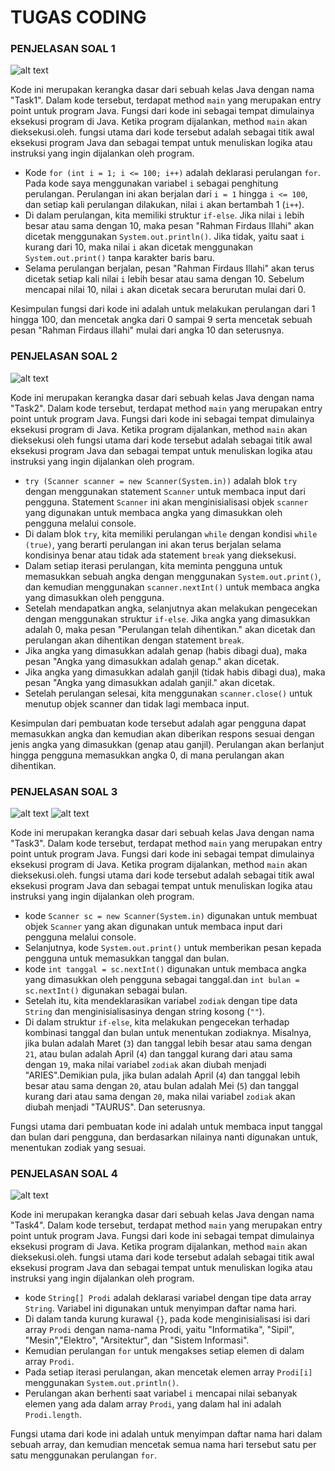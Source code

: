 # TUGAS CODING
### PENJELASAN SOAL 1
![alt text](https://github.com/RahmannFirdaus/RahmannFirdaus/blob/main/publik/Screenshot%202023-11-04%20132015.png?raw=true)

Kode ini merupakan kerangka dasar dari sebuah kelas Java dengan nama "Task1". Dalam kode  tersebut, terdapat method `main` yang merupakan entry point untuk program Java. Fungsi dari kode ini sebagai tempat dimulainya eksekusi program di Java. Ketika program dijalankan, method `main` akan dieksekusi.oleh. fungsi utama dari kode tersebut adalah sebagai titik awal eksekusi program Java dan sebagai tempat untuk menuliskan logika atau instruksi yang ingin dijalankan oleh program.

- Kode `for (int i = 1; i <= 100; i++)` adalah deklarasi perulangan `for`. Pada kode saya menggunakan  variabel `i` sebagai penghitung perulangan. Perulangan ini akan berjalan dari `i = 1` hingga `i <= 100`, dan setiap kali perulangan dilakukan, nilai `i` akan bertambah 1 (`i++`).
- Di dalam perulangan, kita memiliki struktur `if-else`. Jika nilai `i` lebih besar atau sama dengan 10, maka pesan "Rahman Firdaus Illahi" akan dicetak menggunakan `System.out.println()`. Jika tidak, yaitu saat `i` kurang dari 10, maka nilai `i` akan dicetak menggunakan `System.out.print()` tanpa karakter baris baru.
- Selama perulangan berjalan, pesan "Rahman Firdaus Illahi" akan terus dicetak setiap kali nilai `i` lebih besar atau sama dengan 10. Sebelum mencapai nilai 10, nilai `i` akan dicetak secara berurutan mulai dari 0.

Kesimpulan fungsi dari kode ini adalah untuk melakukan perulangan dari 1 hingga 100, dan mencetak angka dari 0 sampai 9 serta mencetak sebuah pesan "Rahman Firdaus illahi" mulai dari angka 10 dan seterusnya.

### PENJELASAN SOAL 2
![alt text](https://github.com/RahmannFirdaus/RahmannFirdaus/blob/main/publik/Screenshot%202023-11-04%20132036.png?raw=true)

Kode ini merupakan  kerangka dasar dari sebuah kelas Java dengan nama "Task2". Dalam kode  tersebut, terdapat method `main` yang merupakan entry point untuk program Java. Fungsi dari kode ini sebagai tempat dimulainya eksekusi program di Java. Ketika program dijalankan, method `main` akan dieksekusi oleh fungsi utama dari kode tersebut adalah sebagai titik awal eksekusi program Java dan sebagai tempat untuk menuliskan logika atau instruksi yang ingin dijalankan oleh program.

- `try (Scanner scanner = new Scanner(System.in))` adalah blok `try` dengan  menggunakan statement `Scanner` untuk membaca input dari pengguna. Statement `Scanner` ini akan menginisialisasi objek `scanner` yang digunakan untuk membaca angka yang dimasukkan oleh pengguna melalui console.
- Di dalam blok `try`, kita memiliki perulangan `while` dengan kondisi `while (true)`, yang berarti perulangan ini akan terus berjalan selama kondisinya benar atau tidak ada statement `break` yang dieksekusi.
- Dalam setiap iterasi perulangan, kita meminta pengguna untuk memasukkan sebuah angka dengan menggunakan `System.out.print()`, dan kemudian menggunakan `scanner.nextInt()` untuk membaca angka yang dimasukkan oleh pengguna.
- Setelah mendapatkan angka, selanjutnya akan melakukan pengecekan dengan menggunakan struktur `if-else`. Jika angka yang dimasukkan adalah 0, maka pesan "Perulangan telah dihentikan." akan dicetak dan perulangan akan dihentikan dengan statement `break`.
- Jika angka yang dimasukkan adalah genap (habis dibagi dua), maka pesan "Angka yang dimasukkan adalah genap." akan dicetak.
- Jika angka yang dimasukkan adalah ganjil (tidak habis dibagi dua), maka pesan "Angka yang dimasukkan adalah ganjil." akan dicetak.
- Setelah perulangan selesai, kita menggunakan `scanner.close()` untuk menutup objek scanner dan tidak lagi membaca input.

Kesimpulan dari pembuatan kode tersebut adalah agar pengguna dapat memasukkan angka dan kemudian akan diberikan respons sesuai dengan jenis angka yang dimasukkan (genap atau ganjil). Perulangan akan berlanjut hingga pengguna memasukkan angka 0, di mana perulangan akan dihentikan.

### PENJELASAN SOAL 3
![alt text](https://github.com/RahmannFirdaus/RahmannFirdaus/blob/main/publik/Screenshot%202023-11-04%20164240.png?raw=true)
![alt text](https://github.com/RahmannFirdaus/RahmannFirdaus/blob/main/publik/Screenshot%202023-11-04%20164303.png?raw=true)

Kode ini merupakan kerangka dasar dari sebuah kelas Java dengan nama "Task3". Dalam kode tersebut, terdapat method `main` yang merupakan entry point untuk program Java. Fungsi dari kode ini sebagai tempat dimulainya eksekusi program di Java. Ketika program dijalankan, method `main` akan dieksekusi.oleh. fungsi utama dari kode tersebut adalah sebagai titik awal eksekusi program Java dan sebagai tempat untuk menuliskan logika atau instruksi yang ingin dijalankan oleh program.

- kode `Scanner sc = new Scanner(System.in)` digunakan untuk membuat objek `Scanner` yang akan digunakan untuk membaca input dari pengguna melalui console.
- Selanjutnya, kode `System.out.print()` untuk memberikan pesan kepada pengguna untuk memasukkan tanggal dan bulan.
- kode `int tanggal = sc.nextInt()` digunakan untuk membaca angka yang dimasukkan oleh pengguna sebagai tanggal.dan `int bulan = sc.nextInt()` digunakan sebagai bulan.
- Setelah itu, kita mendeklarasikan variabel `zodiak` dengan tipe data `String` dan menginisialisasinya dengan string kosong (`""`).
- Di dalam struktur `if-else`, kita melakukan pengecekan terhadap kombinasi tanggal dan bulan untuk menentukan zodiaknya. Misalnya, jika bulan adalah Maret (`3`) dan tanggal lebih besar atau sama dengan `21`, atau bulan adalah April (`4`) dan tanggal kurang dari atau sama dengan `19`, maka nilai variabel `zodiak` akan diubah menjadi "ARIES".Demikian pula, jika bulan adalah April (`4`) dan tanggal lebih besar atau sama dengan `20`, atau bulan adalah Mei (`5`) dan tanggal kurang dari atau sama dengan `20`, maka nilai variabel `zodiak` akan diubah menjadi "TAURUS". Dan seterusnya.

Fungsi utama dari pembuatan kode ini adalah untuk membaca input tanggal dan bulan dari pengguna, dan berdasarkan nilainya nanti digunakan untuk, menentukan zodiak yang sesuai.

### PENJELASAN SOAL 4
![alt text](https://github.com/RahmannFirdaus/RahmannFirdaus/blob/main/publik/Screenshot%202023-11-04%20164315.png?raw=true)

Kode ini merupakan  kerangka dasar dari sebuah kelas Java dengan nama "Task4". Dalam kode  tersebut, terdapat method `main` yang merupakan entry point untuk program Java. Fungsi dari kode ini sebagai tempat dimulainya eksekusi program di Java. Ketika program dijalankan, method `main` akan dieksekusi.oleh. fungsi utama dari kode tersebut adalah sebagai titik awal eksekusi program Java dan sebagai tempat untuk menuliskan logika atau instruksi yang ingin dijalankan oleh program.

- kode `String[] Prodi` adalah deklarasi variabel dengan tipe data array `String`. Variabel ini digunakan untuk menyimpan daftar nama hari.
- Di dalam tanda kurung kurawal `{}`, pada kode menginisialisasi isi dari array `Prodi` dengan nama-nama Prodi, yaitu "Informatika", "Sipil", "Mesin","Elektro", "Arsitektur", dan "Sistem Informasi".
- Kemudian perulangan `for` untuk mengakses setiap elemen di dalam array `Prodi`.
- Pada setiap iterasi perulangan, akan mencetak elemen array `Prodi[i]` menggunakan `System.out.println()`.
- Perulangan akan berhenti saat variabel `i` mencapai nilai sebanyak elemen yang ada dalam array `Prodi`, yang dalam hal ini adalah `Prodi.length`.

Fungsi utama dari kode ini adalah untuk menyimpan daftar nama hari dalam sebuah array, dan kemudian mencetak semua nama hari tersebut satu per satu menggunakan perulangan `for`.
